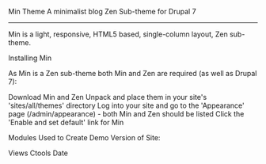 Min Theme
A minimalist blog Zen Sub-theme for Drupal 7

--------------------------------------------

Min is a light, responsive, HTML5 based, single-column layout, Zen sub-theme.


Installing Min


As Min is a Zen sub-theme both Min and Zen are required (as well as Drupal 7):

Download Min and Zen
Unpack and place them in your site's 'sites/all/themes' directory
Log into your site and go to the 'Appearance' page (/admin/appearance) - both Min and Zen should be listed
Click the 'Enable and set default' link for Min


Modules Used to Create Demo Version of Site:

Views
Ctools
Date




